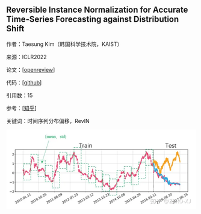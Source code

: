 ## Reversible Instance Normalization for Accurate Time-Series Forecasting against Distribution Shift

作者：Taesung Kim（韩国科学技术院，KAIST）

来源：ICLR2022

论文：[[openreview](https://openreview.net/pdf?id=cGDAkQo1C0p)]

代码：[[github](https://github.com/ts-kim/RevIN)]

引用数：15

参考：[[知乎](https://zhuanlan.zhihu.com/p/528990583)]

关键词：时间序列分布偏移，RevIN

<img src="./pic/v2-4c931632b5bb99dc8d61ef1d95ba46e0_720w.webp" alt="img"  />
